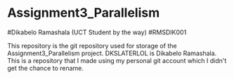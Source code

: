 # Assignment3_Parallelism
#Dikabelo Ramashala (UCT Student by the way)
#RMSDIK001

This repository is the git repository used for storage of the Assignment3_Parallelism project. DKSLATERLOL is Dikabelo Ramashala. This is a repository that I made using my personal git account which I didn't get the chance to rename.
